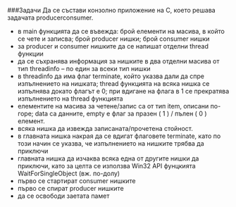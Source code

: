 ###Задачи
Да се състави конзолно приложение на C, което решава задачата producerconsumer.
* в main функцията да се въвежда: брой елементи на масива, в който се чете
и записва; брой producer нишки; брой consumer нишки
* за producer и consumer нишките да се напишат отделни thread функции
* да се съхранява информация за нишките в два отделни масива от тип
threadinfo – по един за всеки тип нишки
* в threadinfo да има флаг terminate, който указва дали да спре
изпълнението на нишката; thread функцията на всяка нишка се изпълнява
докато флагът е 0; при вдигане на флага в 1 се прекратява изпълнението
на thread функцията
* елементите на масива за четене/запис са от тип item, описани по-горе;
data са данните, empty е флаг за празен ( 1 ) / пълен ( 0 ) елемент.
* всяка нишка да извежда записаната/прочетена стойност.
* в главната нишка накрая да се вдигат флаговете terminate, като по този
начин се указва, че изпълнението на нишките трябва да приключи
* главната нишка да изчаква всяка една от другите нишки да приключи,
като за целта се използва Win32 API фунцкията WaitForSingleObject (вж.
по-долу)
* първо се стартират consumer нишките
* първо се спират producer нишките
* да се освободи заетата памет
